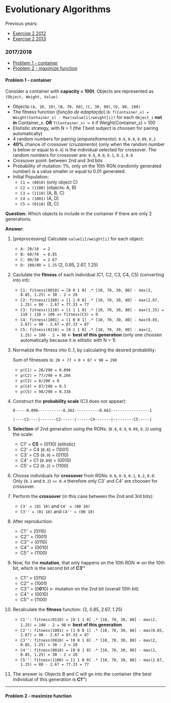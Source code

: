 # Evolutionary Algorithms

Previous years: 
* [Exercise 2 2012](https://github.com/msramalho/feup-iart-summary/blob/master/minitestes/2012_mt1.pdf)
* [Exercise 2 2013](https://github.com/msramalho/feup-iart-summary/blob/master/minitestes/2013_mt1.pdf)

### 2017/2018
 * [Problem 1 - container]()
 * [Problem 2 - maximize function]()
 
 
#### Problem 1 - container
Consider a container with **capacity = 100t**. Objects are represented as `(Object, Weight, Value)`.

* Objects:`(A, 10, 20)`, `(B, 70, 60)`, `(C, 30, 80)`, `(D, 80, 100)`
* The fitness function (_função de adaptação_) is: `f(Container_x) = Weight(Container_x) - Max(value[i]/weight[i])` for each `Object_i` **not in** Container_x. **OR** `f(Container_x) = 0` if Weight(Container_x) > 100
* Elististic strategy, with N = 1 (the 1 best subject is choosen for pairing automatically)
* 4 random numbers for pairing (_emparelhamento_): `0.6`, `0.9`, `0.09`, `0.2`
* **40%** chance of crossover (_cruzamento_) (only when the random number is below or equal to `0.4`) is the individual selected for crossover. The random numbers for crossover are: `0.6`, `0.9`, `0.1`, `0.2`, `0.8`
* Crossover point: between 2nd and 3rd bits
* Probability of mutation: 1%, only on the 10th RGN (randomly generated number) is a value smaller or equal to 0.01 generated.
* Initial Population: 
   * `C1 = (0010)` (only object C)
   * `C2 = (1100)` (objects: A, B)
   * `C3 = (1110)` (A, B, C)
   * `C4 = (1001)` (A, D)
   * `C5 = (0110)` (B, C)
   
**Question:** Which objects to include in the container if there are only 2 generations.

**Answer:**

1. [preprocessing] Calculate `value[i]/weight[i]` for each object:
   * `A: 20/10  = 2`
   * `B: 60/70  = 0.85`
   * `C: 80/30  = 2.67`
   * `D: 100/80 = 1.25`
   (2, 0.85, 2.67, 1.25)
   
1. Caclulate the **fitness** of each individual (C1, C2, C3, C4, C5) (converting into int):
   * `C1: fitness(0010) = [0 0 1 0] .* [10, 70, 30, 80] - max(2, 0.85, 1.25) = 30 - 2 = 28`
   * `C2: fitness(1100) = [1 1 0 0] .* [10, 70, 30, 80] - max(2.67, 1.25) = 80 - 2.67 = 77.33 = 77`
   * `C3: fitness(1110) = [1 1 1 0] .* [10, 70, 30, 80] - max(1.25) = 110 | 110 > 100 => fitness(C3) = 0`
   * `C4: fitness(1001) = [1 0 0 1] .* [10, 70, 30, 80] - max(0.85, 2.67) = 90 - 2.67 = 87.33 = 87`
   * `C5: fitness(0110) = [0 1 1 0] .* [10, 70, 30, 80] - max(2, 1.25) = 100 - 2 = 98` <- **best of this generation** (only one choosen automatically because it is elitistic with N = 1)
   
1. Normalize the fitness into 0..1, by calculating the desired probability:

   Sum of fitnesses is: `28 + 77 + 0 + 87 + 98 = 290`
   * `p(C1) = 28/290 = 0.096`
   * `p(C2) = 77/290 = 0.266`
   * `p(C3) = 0/290 = 0`
   * `p(C4) = 87/290 = 0.3`
   * `p(C5) = 98/290 = 0.338`
   
1. Construct the **probability scale** (C3 does not appear):

    `0-----0.096-----------0.362-----------0.662-----------------1`

    `|----C1----|-------C2------|------C4-------|---------C5-----|`

1. **Selection** of 2nd generation using the RGNs: (`0.6`, `0.9`, `0.09`, `0.2`) using the scale:
   * C1' = **C5** = (0110) (elitistic)
   * C2' = C4 (`0.6`) = (1001)
   * C3' = C5 (`0.9`) = (0110)
   * C4' = C1 (`0.09`) = (0010)
   * C5' = C2 (`0.2`) = (1100)

1. Choose individuals for **crossover** from RGNs: `0.6`, `0.9`, `0.1`, `0.2`, `0.8`:
   Only (`0.1` and `0.2`) `<= 0.4` therefore only C3' and C4' are choosen for crossover.

1. Perform the **crossover** (in this case between the 2nd and 3rd bits):
    * `C3' = (01 10)` and `C4' = (00 10)`
    * `C3'' = (01 10)` and `C4'' = (00 10)`

1. After reproduction: 
   * C1'' = (0110)
   * C2'' = (1001)
   * C3'' = (0110)
   * C4'' = (0010)
   * C5'' = (1100)

1. Now, for the **mutation**, that only happens on the 10th RGN => on the 10th bit, which is the second bit of **C3''**
   * C1'' = (0110)
   * C2'' = (1001)
   * C3'' = (0**0**10) <- mutation on the 2nd bit (overall 10th bit)
   * C4'' = (0010)
   * C5'' = (1100)
   
1. Recalculate the **fitness** function:
(2, 0.85, 2.67, 1.25)
   * `C1'': fitness(0110) = [0 1 1 0] .* [10, 70, 30, 80] - max(2, 1.25) = 100 - 2 = 98` <- **best of this generation**
   * `C2'': fitness(1001) = [1 0 0 1] .* [10, 70, 30, 80] - max(0.85, 2.67) = 90 - 2.67 = 87.33 = 87`
   * `C3'': fitness(0010) = [0 0 1 0] .* [10, 70, 30, 80] - max(2, 0.85, 1.25) = 30 - 2 = 28`
   * `C4'': fitness(0010) = [0 0 1 0] .* [10, 70, 30, 80] - max(2, 0.85, 1.25) = 30 - 2 = 28`
   * `C5'': fitness(1100) = [1 1 0 0] .* [10, 70, 30, 80] - max(2.67, 1.25) = 80 - 2.67 = 77.33 = 77`
   
1. The answer is: Objects B and C will go into the container (the best individual of this generation is **C1''**)

---

#### Problem 2 - maximize function
